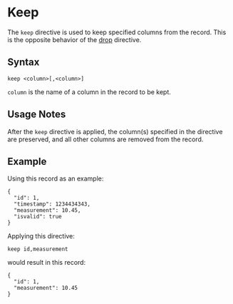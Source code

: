 # Keep

The `keep` directive is used to keep specified columns from the record. This is the
opposite behavior of the [drop](drop.md) directive.


## Syntax
```
keep <column>[,<column>]
```

`column` is the name of a column in the record to be kept.


## Usage Notes

After the `keep` directive is applied, the column(s) specified in the directive are
preserved, and all other columns are removed from the record.


## Example

Using this record as an example:
```
{
  "id": 1,
  "timestamp": 1234434343,
  "measurement": 10.45,
  "isvalid": true
}
```

Applying this directive:
```
keep id,measurement
```

would result in this record:
```
{
  "id": 1,
  "measurement": 10.45
}
```
